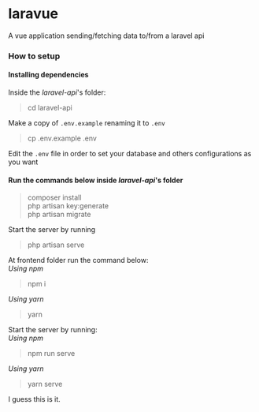 # laravue 

A vue application sending/fetching data to/from a laravel api

### How to setup

#### Installing dependencies

Inside the *laravel-api*'s folder:
> cd laravel-api

Make a copy of `.env.example` renaming it to `.env`
> cp .env.example .env

Edit the `.env` file in order to set your database
and others configurations as you want

#### Run the commands below inside *laravel-api*'s folder
> composer install<br>
> php artisan key:generate<br>
> php artisan migrate<br>

Start the server by running
> php artisan serve

At frontend folder run the command below:<br>
*Using npm*
> npm i

*Using yarn*
> yarn

Start the server by running:<br>
*Using npm*
> npm run serve

*Using yarn*
> yarn serve

I guess this is it.
